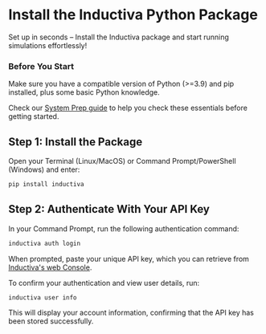 # Install the Inductiva Python Package

Set up in seconds – Install the Inductiva package and start running simulations effortlessly!

### Before You Start

Make sure you have a compatible version of Python (>=3.9) and pip installed, plus some basic Python knowledge.

Check our [System Prep guide](https://docs.inductiva.ai/en/latest/preinstallation/system/system-requirements.html#) to help you check these essentials before getting started.

<!-- Check our <a href="https://docs.inductiva.ai/en/latest/preinstallation/system/system-requirements.html#">System Prep guide</a> to help you check these essentials before getting started.   -->

## Step 1: Install the Package

Open your Terminal (Linux/MacOS) or Command Prompt/PowerShell (Windows) and enter:

```python
pip install inductiva
```

## Step 2: Authenticate With Your API Key

In your Command Prompt, run the following authentication command:

```python
inductiva auth login
```

When prompted, paste your unique API key, which you can retrieve from [Inductiva's web Console](https://console.inductiva.ai/account/details).

To confirm your authentication and view user details, run:

```python
inductiva user info
```

This will display your account information, confirming that the API key has been stored successfully.
